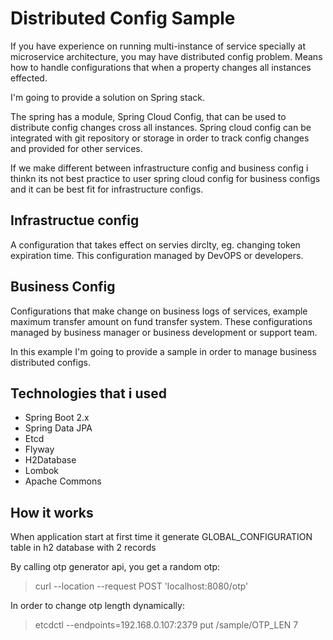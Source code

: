 # Distributed Config Sample

If you have experience on running multi-instance of service specially at microservice architecture, you may have distributed config problem. Means how to handle configurations that when a property changes all instances effected.

I'm going to provide a solution on Spring stack.

The spring has a module, Spring Cloud Config, that can be used to distribute config changes cross all instances. Spring cloud config can be integrated with git repository or storage in order to track config changes and provided for other services.

If we make different between infrastructure config and business config i thinkn its not best practice to user spring cloud config for business configs and it can be best fit for infrastructure configs.

## Infrastructue config
A configuration that takes effect on servies dirclty, eg. changing token expiration time. This configuration managed by DevOPS or developers.

## Business Config
Configurations that make change on business logs of services, example maximum transfer amount on fund transfer system. These configurations managed by business manager or business development or support team.

In this example I'm going to provide a sample in order to manage business distributed configs.

## Technologies that i used
- Spring Boot 2.x
- Spring Data JPA
- Etcd
- Flyway
- H2Database
- Lombok
- Apache Commons

## How it works
When application start at first time it generate GLOBAL_CONFIGURATION table in h2 database with 2 records

By calling otp generator api, you get a random otp:
  > curl --location --request POST 'localhost:8080/otp'

In order to change otp length dynamically:
  > etcdctl --endpoints=192.168.0.107:2379 put /sample/OTP_LEN 7
